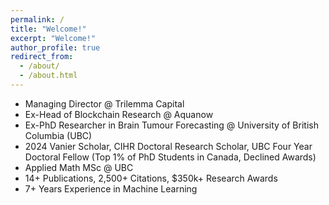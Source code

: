 ```yaml
---
permalink: /
title: "Welcome!"
excerpt: "Welcome!"
author_profile: true
redirect_from: 
  - /about/
  - /about.html
---
```


- Managing Director @ Trilemma Capital
- Ex-Head of Blockchain Research @ Aquanow
- Ex-PhD Researcher in Brain Tumour Forecasting @ University of British Columbia (UBC)
- 2024 Vanier Scholar, CIHR Doctoral Research Scholar, UBC Four Year Doctoral Fellow (Top 1% of PhD Students in Canada, Declined Awards) 
- Applied Math MSc @ UBC
- 14+ Publications, 2,500+ Citations, $350k+ Research Awards
- 7+ Years Experience in Machine Learning
